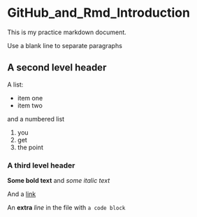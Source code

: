 # GitHub_and_Rmd_Introduction

This is my practice markdown document.

Use a blank line to separate paragraphs

## A second level header

A list:

- item one
- item two

and a numbered list

1. you
2. get
3. the point

### A third level header

**Some bold text** and _some italic text_

And a [link](http://kbroman.org/knitr_knutshell/pages/markdown.html)

An **extra** _line_ in the file with `a code block`
